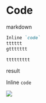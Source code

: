 <!-- word export demo-code.md-->
# Code

markdown

```md
Inline `code`
tttttt
gttttttt

ttttttttt
```
result

Inline `code`


![](test.png)

